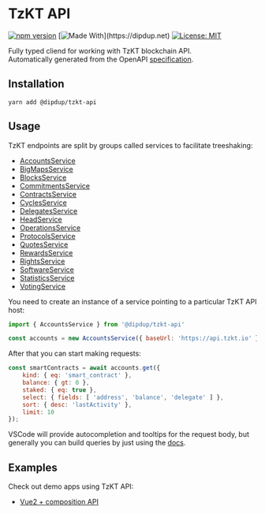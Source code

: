 # TzKT API

[![npm version](https://badge.fury.io/js/%40dipdup%2Ftzkt-api.svg)](https://badge.fury.io/js/%40dipdup%2Ftzkt-api)
[![Made With](https://img.shields.io/badge/made%20with-dipdup-blue.svg?)](https://dipdup.net)
[![License: MIT](https://img.shields.io/badge/License-MIT-yellow.svg)](https://opensource.org/licenses/MIT)

Fully typed cliend for working with TzKT blockchain API.  
Automatically generated from the OpenAPI [specification](https://api.tzkt.io/v1/swagger.json).

## Installation

```
yarn add @dipdup/tzkt-api
```

## Usage

TzKT endpoints are split by groups called services to facilitate treeshaking:
* [AccountsService](https://api.tzkt.io/#tag/Accounts)
* [BigMapsService](https://api.tzkt.io/#tag/BigMaps)
* [BlocksService](https://api.tzkt.io/#tag/Blocks)
* [CommitmentsService](https://api.tzkt.io/#tag/Commitments)
* [ContractsService](https://api.tzkt.io/#tag/Contracts)
* [CyclesService](https://api.tzkt.io/#tag/Cycles)
* [DelegatesService](https://api.tzkt.io/#tag/Delegates)
* [HeadService](https://api.tzkt.io/#tag/Head)
* [OperationsService](https://api.tzkt.io/#tag/Operations)
* [ProtocolsService](https://api.tzkt.io/#tag/Protocols)
* [QuotesService](https://api.tzkt.io/#tag/Quotes)
* [RewardsService](https://api.tzkt.io/#tag/Rewards)
* [RightsService](https://api.tzkt.io/#tag/Rights)
* [SoftwareService](https://api.tzkt.io/#tag/Software)
* [StatisticsService](https://api.tzkt.io/#tag/Statistics)
* [VotingService](https://api.tzkt.io/#tag/Voting)

You need to create an instance of a service pointing to a particular TzKT API host:

```js
import { AccountsService } from '@dipdup/tzkt-api'

const accounts = new AccountsService({ baseUrl: 'https://api.tzkt.io' });
```

After that you can start making requests:

```js
const smartContracts = await accounts.get({
    kind: { eq: 'smart_contract' },
    balance: { gt: 0 },
    staked: { eq: true },
    select: { fields: [ 'address', 'balance', 'delegate' ] },
    sort: { desc: 'lastActivity' },
    limit: 10
});
```

VSCode will provide autocompletion and tooltips for the request body, but generally you can build queries by just using the [docs](https://api.tzkt.io/).

## Examples

Check out demo apps using TzKT API:
* [Vue2 + composition API](https://github.com/dipdup-net/dipdup-ts/tree/master/examples/tzkt-api-request)